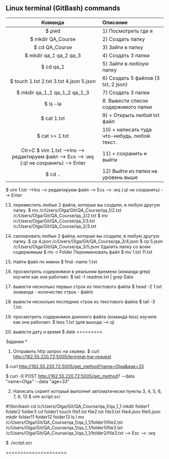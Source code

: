 ## Linux terminal (GitBash) commands

| Команда | Описание |   
|:-:|:--|  
|$ pwd | 1) Посмотреть где я |  
|$ mkdir QA_Course | 2) Создать папку |  
|$ cd QA_Course| 3) Зайти в папку |
|$ mkdir qa_1 qa_2 qa_3| 4) Создать 3 папки |
|$ cd qa_1| 5) Зайти в любоую папку |
|$ touch 1.txt 2.txt 3.txt 4.json 5.json| 6) Создать 5 файлов (3 txt, 2 json) |
|$ mkdir qa_1_1 qa_1_2 qa_1_3| 7) Создать 3 папки |
|$ ls -la| 8. Вывести список содержимого папки |
|$ cat 1.txt| 9) + Открыть любой txt файл |
|$ cat >> 1.txt|10) + написать туда что-нибудь, любой текст.|
|Ctr+C    $ vim 1.txt -->Ins --> редактируем файл --> Ecs --> :wq (:q! не сохранять) --> Enter | 11) + сохранить и выйти |
|$ cd ..| 12) Выйти из папки на уровень выше |









$ vim 1.txt -->Ins --> редактируем файл --> Ecs --> :wq (:q! не сохранять) --> Enter


13) переместить любые 2 файла, которые вы создали, в любую другую папку.
$ mv /c/Users/Olga/Git/QA_Course/qa_1/2.txt /c/Users/Olga/Git/QA_Course/qa_2/2.txt
$ mv /c/Users/Olga/Git/QA_Course/qa_1/3.txt /c/Users/Olga/Git/QA_Course/qa_2/3.txt

14) скопировать любые 2 файла, которые вы создали, в любую другую папку.
$ cp 4.json  /c/Users/Olga/Git/QA_Course/qa_3/4.json
$ cp 5.json  /c/Users/Olga/Git/QA_Course/qa_3/5.json
Удалить папку со всем содержимым
$ rm -r Folder 
Переименовать файл
$ mv 1.txt 11.txt
15) Найти файл по имени
$ find -name 1.txt 
16) просмотреть содержимое в реальном времени (команда grep) изучите как она работает.
$ tail -f readme.txt | grep Data
17) вывести несколько первых строк из текстового файла
$ head -2 1.txt (команда - количество строк - файл)
18) вывести несколько последних строк из текстового файла
$ tail -3 1.txt
19) просмотреть содержимое длинного файла (команда less) изучите как она работает.
$ less 1.txt (для выхода --> q)
20) вывести дату и время
$ date
=========

Задание *
1) Отправить http запрос на сервер.
$ curl http://162.55.220.72:5005/terminal-hw-request

$ curl http://162.55.220.72:5005/get_method?name=Olga&age=33

$ curl -X POST http://162.55.220.72:5005/get_method? --data "name=Olga" --data "age=33"


2) Написать скрипт который выполнит автоматически пункты 3, 4, 5, 6, 7, 8, 13
$ vim script.scr

#!/bin/bash
cd /c/Users/Olga/Git/QA_Course/qa_1/qa_1_1
mkdir folder1 folder2 folder3
cd folder1
 touch file1.txt file2.txt file3.txt file4.json file5.json
mkdir folder11 folder12 folder13
ls l
mv /c/Users/Olga/Git/QA_Course/qa_1/qa_1_1/folder1/file2.txt 
	/c/Users/Olga/Git/QA_Course/qa_1/qa_1_1/folder1/file3.txt 
	/c/Users/Olga/Git/QA_Course/qa_1/qa_1_1/folder2/file3.txt
--> Esc --> :wq

$ ./script.scr


=====================

